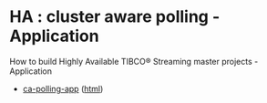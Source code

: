 # HA : cluster aware polling - Application

How to build Highly Available TIBCO&reg; Streaming master projects - Application

* [ca-polling-app](src/site/markdown/index.md) ([html](https://tibcosoftware.github.io/tibco-streaming-samples/10.5.0-SNAPSHOT/highavailability/ca-polling/ca-polling-app/))
